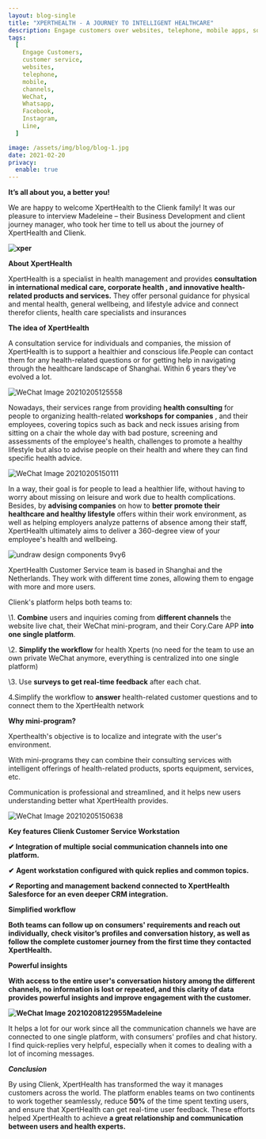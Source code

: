 ```yaml
---
layout: blog-single
title: "XPERTHEALTH - A JOURNEY TO INTELLIGENT HEALTHCARE"
description: Engage customers over websites, telephone, mobile apps, social media channels like WeChat, Whatsapp, Facebook, Instagram and many other popular messaging apps.
tags:
  [
    Engage Customers,
    customer service,
    websites,
    telephone,
    mobile,
    channels,
    WeChat,
    Whatsapp,
    Facebook,
    Instagram,
    Line,
  ]

image: /assets/img/blog/blog-1.jpg
date: 2021-02-20
privacy:
  enable: true
---
```


**It’s all about you, a better you!**

We are happy to welcome XpertHealth to the Clienk family! It was our pleasure to interview Madeleine – their Business Development and client journey manager, who took her time to tell us about the journey of XpertHealth and Clienk.

**![xper](/assets/img/blog/xper.png)**

**About XpertHealth**

XpertHealth is a specialist in health management and provides **consultation in international medical care, corporate health , and innovative health-related products and services.** They offer personal guidance for physical and mental health, general wellbeing, and lifestyle advice and connect therefor clients, health care specialists and insurances

**The idea of XpertHealth**

A consultation service for individuals and companies, the mission of XpertHealth is to support a healthier and conscious life.People can contact them for any health-related questions or for getting help in navigating through the healthcare landscape of Shanghai. Within 6 years they’ve evolved a lot.

![WeChat Image 20210205125558](/assets/img/blog/WeChat_Image_20210205125558.jpg)

Nowadays, their services range from providing **health consulting** for people to organizing health-related **workshops for companies** , and their employees, covering topics such as back and neck issues arising from sitting on a chair the whole day with bad posture, screening and assessments of the employee's health, challenges to promote a healthy lifestyle but also to advise people on their health and where they can find specific health advice.

![WeChat Image 20210205150111](/assets/img/blog/WeChat_Image_20210205150111.jpg)

In a way, their goal is for people to lead a healthier life, without having to worry about missing on leisure and work due to health complications. Besides, by **advising companies** on how to **better promote their healthcare and healthy lifestyle** offers within their work environment, as well as helping employers analyze patterns of absence among their staff, XpertHealth ultimately aims to deliver a 360-degree view of your employee's health and wellbeing.

![undraw design components 9vy6](/assets/img/blog/undraw_design_components_9vy6.png)

XpertHealth Customer Service team is based in Shanghai and the Netherlands. They work with different time zones, allowing them to engage with more and more users.

Clienk's platform helps both teams to:

\1. **Combine** users and inquiries coming from **different channels** the website live chat, their WeChat mini-program, and their Cory.Care APP **into one single platform**.

\2. **Simplify the workflow** for health Xperts (no need for the team to use an own private WeChat anymore, everything is centralized into one single platform)

\3. Use **surveys to get real-time feedback** after each chat.

4.Simplify the workflow to **answer** health-related customer questions and to connect them to the XpertHealth network

**Why mini-program?**

Xperthealth's objective is to localize and integrate with the user's environment.

With mini-programs they can combine their consulting services with intelligent offerings of health-related products, sports equipment, services, etc.

Communication is professional and streamlined, and it helps new users understanding better what XpertHealth provides.

![WeChat Image 20210205150638](/assets/img/blog/WeChat_Image_20210205150638.jpg)

**Key features Clienk Customer Service Workstation**

**✔ Integration of multiple social communication channels into one platform.**

**✔** **Agent workstation configured with quick replies and common topics.**

**✔ Reporting and management backend connected to XpertHealth Salesforce for an even deeper CRM integration.**

**Simplified workflow**

**Both teams can follow up on consumers' requirements and reach out individually, check visitor’s profiles and conversation history, as well as follow the complete customer journey from the first time they contacted XpertHealth.**

**Powerful insights**

**With access to the entire user's conversation history among the different channels, no information is lost or repeated, and this clarity of data provides powerful insights and improve engagement with the customer.**

**![WeChat Image 20210208122955](/assets/img/blog/WeChat_Image_20210208122955.jpg)Madeleine**

It helps a lot for our work since all the communication channels we have are connected to one single platform, with consumers' profiles and chat history. I find quick-replies very helpful, especially when it comes to dealing with a lot of incoming messages.

**_Conclusion_**

By using Clienk, XpertHealth has transformed the way it manages customers across the world. The platform enables teams on two continents to work together seamlessly, reduce **50%** of the time spent texting users, and ensure that XpertHealth can get real-time user feedback. These efforts helped XpertHealth to achieve **a great relationship and communication between users and health experts.**
